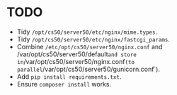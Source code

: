 # TODO

* Tidy `/opt/cs50/server50/etc/nginx/mime.types`.
* Tidy `/opt/cs50/server50/etc/nginx/fastcgi_params`.
* Combine `/etc/opt/cs50/server50/nginx.conf` and /var/opt/cs50/server50/default` and store in `/var/opt/cs50/server50/nginx.conf` (to parallel `/var/opt/cs50/server50/gunicorn.conf`).
* Add `pip install requirements.txt`.
* Ensure `composer install` works.

